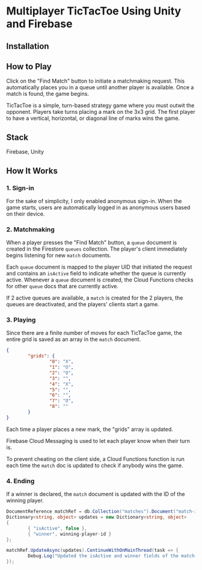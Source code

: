 # Multiplayer TicTacToe Using Unity and Firebase

## Installation

## How to Play

Click on the "Find Match" button to initiate a matchmaking request. This automatically places you in a queue until another player is available. Once a match is found, the game begins. 

TicTacToe is a simple, turn-based strategy game where you must outwit the opponent. Players take turns placing a mark on the 3x3 grid. The first player to have a vertical, horizontal, or diagonal line of marks wins the game. 

## Stack 

Firebase, Unity

## How It Works

### 1. Sign-in

For the sake of simplicity, I only enabled anonymous sign-in. When the game starts, users are automatically logged in as anonymous users based on their device.

### 2. Matchmaking

When a player presses the "Find Match" button, a `queue` document is created in the Firestore `queues` collection. The player's client immediately begins listening for new `match` documents.  

Each `queue` document is mapped to the player UID that initiated the request and contains an `isActive` field to indicate whether the queue is currently active. Whenever a `queue` document is created, the Cloud Functions checks for other `queue` docs that are currently active. 

If 2 active queues are available, a `match` is created for the 2 players, the queues are deactivated, and the players' clients start a game. 

### 3. Playing

Since there are a finite number of moves for each TicTacToe game, the entire grid is saved as an array in the `match` document.

```json
{
        "grids": {
                "0": "X",
                "1": "O",
                "2": "O",
                "3": "",
                "4": "X",
                "5": "",
                "6": "",
                "7": "O",
                "8": ""       
        }
}
```

Each time a player places a new mark, the "grids" array is updated. 

Firebase Cloud Messaging is used to let each player know when their turn is. 

To prevent cheating on the client side, a Cloud Functions function is run each time the `match` doc is updated to check if anybody wins the game. 

### 4. Ending

If a winner is declared, the `match` document is updated with the ID of the winning player.

```C#
DocumentReference matchRef = db.Collection("matches").Document("match-id");
Dictionary<string, object> updates = new Dictionary<string, object>
{
        { "isActive", false },
        { "winner", winning-player-id }
};

matchRef.UpdateAsync(updates).ContinueWithOnMainThread(task => {
        Debug.Log("Updated the isActive and winner fields of the match-id document in the matches collection.");
});
```
